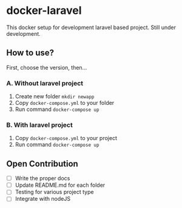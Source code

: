 # docker-laravel
This docker setup for development laravel based project.
Still under development.

## How to use?
First, choose the version, then...

### A. Without laravel project
1. Create new folder `mkdir newapp` 
2. Copy `docker-compose.yml` to your folder
3. Run command `docker-compose up`

### B. With laravel project
1. Copy `docker-compose.yml` to your project
2. Run command `docker-compose up`

## Open Contribution
- [ ] Write the proper docs
- [ ] Update README.md for each folder
- [ ] Testing for various project type
- [ ] Integrate with nodeJS
